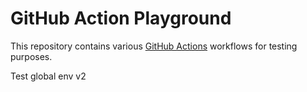 # GitHub Action Playground

This repository contains various [GitHub Actions](https://github.com/features/actions) workflows for testing purposes.

Test global env
v2
